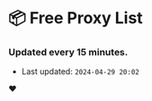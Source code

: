 # :package: Free Proxy List
### Updated every 15 minutes.

- Last updated: `2024-04-29 20:02`

:heart:
